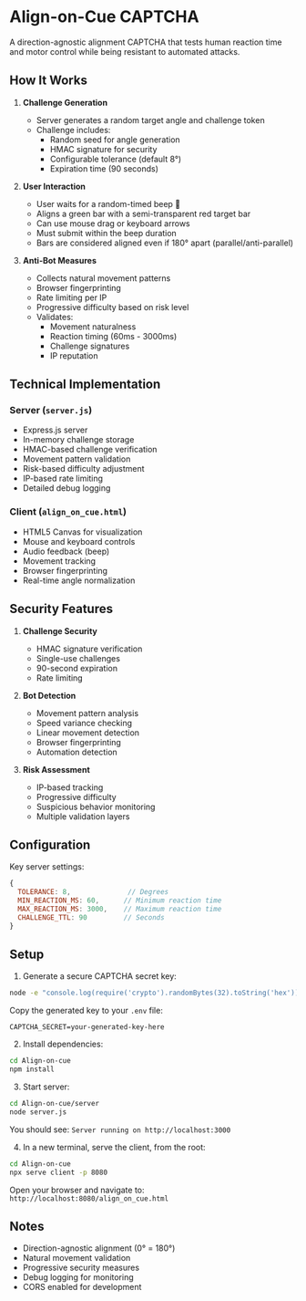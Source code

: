 # Align-on-Cue CAPTCHA

A direction-agnostic alignment CAPTCHA that tests human reaction time and motor control while being resistant to automated attacks.

## How It Works

1. **Challenge Generation**
   - Server generates a random target angle and challenge token
   - Challenge includes:
     - Random seed for angle generation
     - HMAC signature for security
     - Configurable tolerance (default 8°)
     - Expiration time (90 seconds)

2. **User Interaction**
   - User waits for a random-timed beep 🔔
   - Aligns a green bar with a semi-transparent red target bar
   - Can use mouse drag or keyboard arrows
   - Must submit within the beep duration
   - Bars are considered aligned even if 180° apart (parallel/anti-parallel)

3. **Anti-Bot Measures**
   - Collects natural movement patterns
   - Browser fingerprinting
   - Rate limiting per IP
   - Progressive difficulty based on risk level
   - Validates:
     - Movement naturalness
     - Reaction timing (60ms - 3000ms)
     - Challenge signatures
     - IP reputation

## Technical Implementation

### Server (`server.js`)
- Express.js server
- In-memory challenge storage
- HMAC-based challenge verification
- Movement pattern validation
- Risk-based difficulty adjustment
- IP-based rate limiting
- Detailed debug logging

### Client (`align_on_cue.html`)
- HTML5 Canvas for visualization
- Mouse and keyboard controls
- Audio feedback (beep)
- Movement tracking
- Browser fingerprinting
- Real-time angle normalization

## Security Features

1. **Challenge Security**
   - HMAC signature verification
   - Single-use challenges
   - 90-second expiration
   - Rate limiting

2. **Bot Detection**
   - Movement pattern analysis
   - Speed variance checking
   - Linear movement detection
   - Browser fingerprinting
   - Automation detection

3. **Risk Assessment**
   - IP-based tracking
   - Progressive difficulty
   - Suspicious behavior monitoring
   - Multiple validation layers

## Configuration

Key server settings:
```javascript
{
  TOLERANCE: 8,              // Degrees
  MIN_REACTION_MS: 60,      // Minimum reaction time
  MAX_REACTION_MS: 3000,    // Maximum reaction time
  CHALLENGE_TTL: 90         // Seconds
}
```

## Setup

1. Generate a secure CAPTCHA secret key:
```bash
node -e "console.log(require('crypto').randomBytes(32).toString('hex'))"
```
Copy the generated key to your `.env` file:
```env
CAPTCHA_SECRET=your-generated-key-here
```

2. Install dependencies:
```bash
cd Align-on-cue
npm install
```

3. Start server:
```bash
cd Align-on-cue/server
node server.js
```
You should see: `Server running on http://localhost:3000`

4. In a new terminal, serve the client, from the root:
```bash
cd Align-on-cue
npx serve client -p 8080
```
Open your browser and navigate to: `http://localhost:8080/align_on_cue.html`

## Notes

- Direction-agnostic alignment (0° = 180°)
- Natural movement validation
- Progressive security measures
- Debug logging for monitoring
- CORS enabled for development
